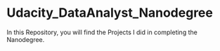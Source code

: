 # Udacity_DataAnalyst_Nanodegree
In this Repository, you will find the Projects I did in completing the Nanodegree.

